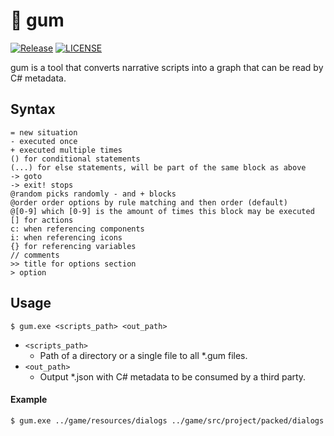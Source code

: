 # 🍬 gum

[![Release](https://github.com/isadorasophia/gum/actions/workflows/ci.yaml/badge.svg)](https://github.com/isadorasophia/gum/actions/workflows/ci.yaml)
[![LICENSE](https://img.shields.io/github/license/isadorasophia/gum.svg)](LICENSE)

gum is a tool that converts narrative scripts into a graph that can be read by C# metadata.

## Syntax

```
= new situation
- executed once
+ executed multiple times
() for conditional statements
(...) for else statements, will be part of the same block as above
-> goto
-> exit! stops
@random picks randomly - and + blocks
@order order options by rule matching and then order (default)
@[0-9] which [0-9] is the amount of times this block may be executed
[] for actions
c: when referencing components
i: when referencing icons
{} for referencing variables
// comments
>> title for options section
> option
```

## Usage

```shell
$ gum.exe <scripts_path> <out_path>
```

- `<scripts_path>`
  - Path of a directory or a single file to all *.gum files.
- `<out_path>` 
  - Output *.json with C# metadata to be consumed by a third party.
  
#### Example
```shell
$ gum.exe ../game/resources/dialogs ../game/src/project/packed/dialogs
```
